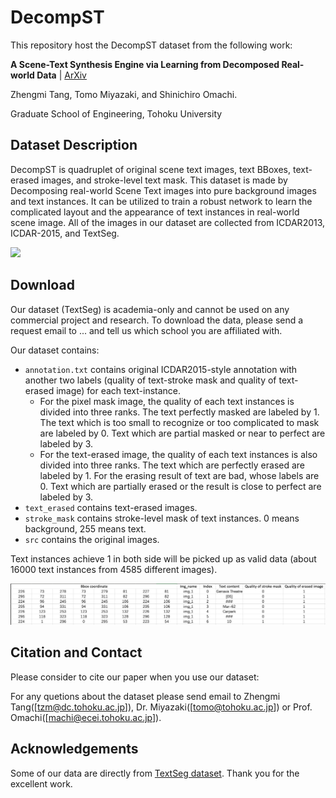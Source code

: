 # DecompST

This repository host the DecompST dataset from the following work:

**A Scene-Text Synthesis Engine via Learning from Decomposed Real-world Data** | [ArXiv](....)

Zhengmi Tang, Tomo Miyazaki, and Shinichiro Omachi.

Graduate School of Engineering, Tohoku University

## Dataset Description
DecompST is quadruplet of original scene text images, text BBoxes, text-erased images, and stroke-level text mask. This dataset is made by Decomposing real-world Scene Text images into pure background images and text instances. It can be utilized to train a robust network to learn the complicated layout and the appearance of text instances in real-world scene image. 
All of the images in our dataset are collected from ICDAR2013, ICDAR-2015, and TextSeg.

<img width="700" src="./fig/samples.png">

## Download
Our dataset (TextSeg) is academia-only and cannot be used on any commercial project and research. To download the data, please send a request email to ... and tell us which school you are affiliated with.

Our dataset contains:
* ```annotation.txt``` contains original ICDAR2015-style annotation with another two labels (quality of text-stroke mask and quality of text-erased image) for each text-instance.
  * For the pixel mask image, the quality of each text instances is divided into three ranks. The text perfectly masked are labeled by 1. The text which is too small to recognize or too complicated to mask are labeled by 0. Text which are partial masked or near to perfect are labeled by 3. 
  * For the text-erased image, the quality of each text instances is also divided into three ranks. The text which are perfectly erased are labeled by 1. For the erasing result of text are bad, whose labels are 0. Text which are partially erased or the result is close to perfect are labeled by 3.
* ```text_erased``` contains text-erased images.
* ```stroke_mask``` contains stroke-level mask of text instances. 0 means background, 255 means text.
* ```src``` contains the original images.

Text instances achieve 1 in both side will be picked up as valid data (about 16000 text instances from 4585 different images).

<img width="900" src="./fig/example.png">

## Citation and Contact

Please consider to cite our paper when you use our dataset:


For any quetions about the dataset please send email to Zhengmi Tang([tzm@dc.tohoku.ac.jp]), Dr. Miyazaki([tomo@tohoku.ac.jp]) or Prof. Omachi([machi@ecei.tohoku.ac.jp]).


## Acknowledgements
Some of our data are directly from [TextSeg dataset](https://github.com/SHI-Labs/Rethinking-Text-Segmentation). Thank you for the excellent work.
